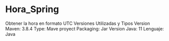 # Hora_Spring
Obtener la hora en formato UTC
Versiones Utilizadas y Tipos
Version Maven: 3.8.4 
Type: Mave proyect
Packaging: Jar
Version Java: 11
Lenguaje: Java
